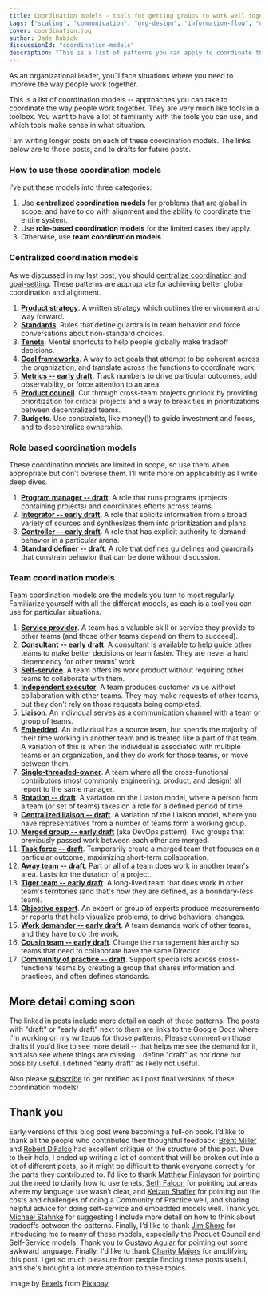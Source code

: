 ```yaml
---
title: Coordination models - tools for getting groups to work well together
tags: ["scaling", "communication", "org-design", "information-flow", "coordination-models"]
cover: coordination.jpg
author: Jade Rubick
discussionId: "coordination-models"
description: "This is a list of patterns you can apply to coordinate the work of teams. The patterns are divided into centralized, role-based, and team coordination models."
---
```


<re-img src="coordination.jpg"></re-img>

As an organizational leader, you’ll face situations where you need to improve the way people work together. 

This is a list of coordination models -- approaches you can take to coordinate the way people work together. They are very much like tools in a toolbox. You want to have a lot of familiarity with the tools you can use, and which tools make sense in what situation. 

I am writing longer posts on each of these coordination models. The links below are to those posts, and to drafts for future posts. 

### How to use these coordination models

I’ve put these models into three categories:

1. Use **centralized coordination models** for problems that are global in scope, and have to do with alignment and the ability to coordinate the entire system. 
2. Use **role-based coordination models** for the limited cases they apply.
3. Otherwise, use **team coordination models**.


### Centralized coordination models

As we discussed in my last post, you should [centralize coordination and goal-setting](/how-to-build-silos-and-decrease-collaboration/). These patterns are appropriate for achieving better global coordination and alignment. 

1. **[Product strategy](/product-strategy/)**. A written strategy which outlines the environment and way forward. 
2. **[Standards](/exploration-and-exploitation-in-technical-standards/)**. Rules that define guardrails in team behavior and force conversations about non-standard choices.
3. **[Tenets](/tenets-for-faster-decisionmaking/)**. Mental shortcuts to help people globally make tradeoff decisions.
4. **[Goal frameworks](/advice-for-using-goal-frameworks/)**. A way to set goals that attempt to be coherent across the organization, and translate across the functions to coordinate work.
5. **[Metrics -- early draft](https://docs.google.com/document/d/1ye7xBs3ND65smawfRLnBJmzZV14OcfEj_SoEv2demzE/edit?usp=sharing)**. Track numbers to drive particular outcomes, add observability, or force attention to an area.
6. **[Product council](/product-council/?utm_source=website-coordination-models&utm_medium=link&utm_campaign=coordination-models)**. Cut through cross-team projects gridlock by providing prioritization for critical projects and a way to break ties in prioritizations between decentralized teams.
7. **Budgets**. Use constraints, like money(!) to guide investment and focus, and to decentralize ownership.

### Role based coordination models

These coordination models are limited in scope, so use them when appropriate but don’t overuse them. I’ll write more on applicability as I write deep dives.

1. **[Program manager -- draft](https://docs.google.com/document/d/1nmYfkr39hGZgFN_yCst3Vj0KllJIONDKM1972E5pUMk/edit#heading=h.7ypbft3tfbvx)**. A role that runs programs (projects containing projects) and coordinates efforts across teams. 
2. **[Integrator -- early draft](https://docs.google.com/document/d/1sx5uh_HtOsZwK9nomltPoegKSY2rKJEfdz3vVVPZ42c/edit)**. A role that solicits information from a broad variety of sources and synthesizes them into prioritization and plans. 
3. **[Controller -- early draft](https://docs.google.com/document/d/1DwEuSQEOWf-zlGKRnMRbadl7vIgrDAwS0XxuWnt5md0/edit#)**. A role that has explicit authority to demand behavior in a particular arena. 
4. **[Standard definer -- draft](https://docs.google.com/document/d/1Q1BrD_nvxFvFvwYoi_oLzoCWUWU2_OEW3wJBCshZ1MM/edit?usp=sharing)**. A role that defines guidelines and guardrails that constrain behavior that can be done without discussion.


### Team coordination models

Team coordination models are the models you turn to most regularly. Familiarize yourself with all the different models, as each is a tool you can use for particular situations. 

1. **[Service provider](/service-provider-model/)**. A team has a valuable skill or service they provide to other teams (and those other teams depend on them to succeed).
2. **[Consultant -- early draft](https://docs.google.com/document/d/1WE0I3k68VmoY-VbJmYDgkRvDw8pfMIHaQd9XhVNLc2g/edit?usp=sharing)**. A consultant is available to help guide other teams to make better decisions or learn faster. They are never a hard dependency for other teams' work.
3. **[Self-service](/platform-teams-and-the-self-service-model/)**. A team offers its work product without requiring other teams to collaborate with them.
4. **[Independent executor](/independent-executor-model/)**. A team produces customer value without collaboration with other teams. They may make requests of other teams, but they don’t rely on those requests being completed.
5. **[Liaison](/liaison-model/)**. An individual serves as a communication channel with a team or group of teams.
6. **[Embedded](/embedded-model/)**. An individual has a source team, but spends the majority of their time working in another team and is treated like a part of that team. A variation of this is when the individual is associated with multiple teams or an organization, and they do work for those teams, or move between them. 
7. **[Single-threaded-owner](/implementing-amazons-single-threaded-owner-model/)**. A team where all the cross-functional contributors (most commonly engineering, product, and design) all report to the same manager.  
8. **[Rotation -- draft](https://docs.google.com/document/d/1vjzOKMMklph0xz1CjMjbL9VB3bGXGhPiNO3I31UrVls/edit?usp=sharing)**. A variation on the Liasion model, where a person from a team (or set of teams) takes on a role for a defined period of time.
9. **[Centralized liaison -- draft](https://docs.google.com/document/d/1HnnyKTrEgrF9vgGebUgtTVEfnXriF11zjz6BOmv5qyQ/edit#heading=h.w1lvwhpcxlwv)**. A variation of the Liaison model, where you have representatives from a number of teams form a working group. 
10. **[Merged group -- early draft](https://docs.google.com/document/d/1v7P5niBSV3hFU2oyHJ2XwirbT5EAWhYLBbcUAOEAJyU/edit?usp=sharing)** (aka DevOps pattern). Two groups that previously passed work between each other are merged. 
11. **[Task force -- draft](https://docs.google.com/document/d/1BD1fz1B-9rkPzVQuS0vSwvQA_jZ-kRcdcoCU9d0x8Nw/edit?usp=sharing)**. Temporarily create a merged team that focuses on a particular outcome, maximizing short-term collaboration. 
12. **[Away team -- draft](https://docs.google.com/document/d/1pFFGC3p0PSvLwn9n-sMSV8uKIha6Dl9ENjiiYQdaDwI/edit?usp=sharing)**. Part or all of a team does work in another team's area. Lasts for the duration of a project.
13. **[Tiger team -- early draft](https://docs.google.com/document/d/1uHQgnUh3oL0blVaY0fGjd00kh-4WZ9-8nDIwRfEtTKE/edit?usp=sharing)**. A long-lived team that does work in other team's territories (and that's how they are defined, as a boundary-less team). 
14. **[Objective expert](/objective-expert-model/)**. An expert or group of experts produce measurements or reports that help visualize problems, to drive behavioral changes.
15. **[Work demander -- early draft](https://docs.google.com/document/d/1t3wqqsh7GGLeC_gAmzrvJtimA__9XIshew-ZeJDknXo/edit?usp=sharing)**. A team demands work of other teams, and they have to do the work. 
16. **[Cousin team -- early draft](https://docs.google.com/document/d/1sWyl3qwtuIBcs7DXzyx1ITLHKaVzY82JDA_-zwe5wio/edit?usp=sharing)**. Change the management hierarchy so teams that need to collaborate have the same Director. 
17. **[Community of practice -- draft](https://docs.google.com/document/d/1m3w2wmdwRzMMEskQ9ILdWvTGHYnKXk92GbRQ0uBSdxc/edit?usp=sharing)**. Support specialists across cross-functional teams by creating a group that shares information and practices, and often defines standards.


## More detail coming soon

The linked in posts include more detail on each of these patterns. The posts with "draft" or "early draft" next to them are links to the Google Docs where I'm working on my writeups for those patterns. Please comment on those drafts if you'd like to see more detail -- that helps me see the demand for it, and also see where things are missing. I define "draft" as not done but possibly useful. I defined "early draft" as likely not useful.

Also please [subscribe](https://www.rubick.com/subscribe/) to get notified as I post final versions of these coordination models!

## Thank you

Early versions of this blog post were becoming a full-on book. I’d like to thank all the people who contributed their thoughtful feedback: [Brent Miller](https://www.linkedin.com/in/foliosus/) and [Robert DiFalco](https://www.linkedin.com/in/robert-difalco-a40378/) had excellent critique of the structure of this post. Due to their help, I ended up writing a lot of content that will be broken out into a lot of different posts, so it might be difficult to thank everyone correctly for the parts they contributed to. I’d like to thank [Matthew Finlayson](https://www.linkedin.com/in/matthewfinlayson1/) for pointing out the need to clarify how to use tenets, [Seth Falcon](https://www.linkedin.com/in/sethfalcon/) for pointing out areas where my language use wasn’t clear, and [Keizan Shaffer](https://www.linkedin.com/in/gusshaffer/) for pointing out the costs and challenges of doing a Community of Practice well, and sharing helpful advice for doing self-service and embedded models well. Thank you [Michael Stahnke](https://www.linkedin.com/in/mstahnke/) for suggesting I include more detail on how to think about tradeoffs between the patterns. Finally, I’d like to thank [Jim Shore](https://www.jamesshore.com) for introducing me to many of these models, especially the Product Council and Self-Service models. Thank you to [Gustavo Aguiar](https://www.linkedin.com/in/gustavo-aguiar/) for pointing out some awkward language. Finally, I'd like to thank [Charity Majors](https://charity.wtf) for amplifying this post. I get so much pleasure from people finding these posts useful, and she's brought a lot more attention to these topics. 

Image by <a href="https://pixabay.com/users/pexels-2286921/?utm_source=link-attribution&amp;utm_medium=referral&amp;utm_campaign=image&amp;utm_content=1850711">Pexels</a> from <a href="https://pixabay.com/?utm_source=link-attribution&amp;utm_medium=referral&amp;utm_campaign=image&amp;utm_content=1850711">Pixabay</a>